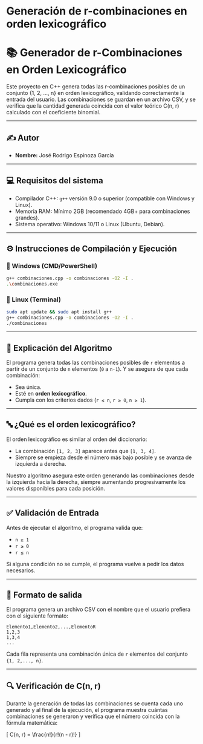# Generación de r-combinaciones en orden lexicográfico


# 📚 Generador de r-Combinaciones en Orden Lexicográfico

Este proyecto en C++ genera todas las r-combinaciones posibles de un conjunto {1, 2, ..., n} en orden lexicográfico, validando correctamente la entrada del usuario. Las combinaciones se guardan en un archivo CSV, y se verifica que la cantidad generada coincida con el valor teórico C(n, r) calculado con el coeficiente binomial.

---

## ✍️ Autor
- **Nombre:** José Rodrigo Espinoza García

---

## 💻 Requisitos del sistema
- Compilador C++: `g++` versión 9.0 o superior (compatible con Windows y Linux).
- Memoria RAM: Mínimo 2GB (recomendado 4GB+ para combinaciones grandes).
- Sistema operativo: Windows 10/11 o Linux (Ubuntu, Debian).

---

## ⚙️ Instrucciones de Compilación y Ejecución

### 🔧 Windows (CMD/PowerShell)
```bash
g++ combinaciones.cpp -o combinaciones -O2 -I .
.\combinaciones.exe
```

### 🐧 Linux (Terminal)
```bash
sudo apt update && sudo apt install g++
g++ combinaciones.cpp -o combinaciones -O2 -I .
./combinaciones
```

---

## 📐 Explicación del Algoritmo

El programa genera todas las combinaciones posibles de `r` elementos a partir de un conjunto de `n` elementos (`0` a `n-1`). 
Y se asegura de que cada combinación:
- Sea única.
- Esté en **orden lexicográfico**.
- Cumpla con los criterios dados (`r ≤ n`, `r ≥ 0`, `n ≥ 1`).

---

## 🔤 ¿Qué es el orden lexicográfico?

El orden lexicográfico es similar al orden del diccionario:
- La combinación `[1, 2, 3]` aparece antes que `[1, 3, 4]`.
- Siempre se empieza desde el número más bajo posible y se avanza de izquierda a derecha.

Nuestro algoritmo asegura este orden generando las combinaciones desde la izquierda hacia la derecha, siempre aumentando progresivamente los valores disponibles para cada posición.

---

## ✅ Validación de Entrada

Antes de ejecutar el algoritmo, el programa valida que:
- `n ≥ 1`
- `r ≥ 0`
- `r ≤ n`

Si alguna condición no se cumple, el programa vuelve a pedir los datos necesarios.

---

## 📁 Formato de salida

El programa genera un archivo CSV con el nombre que el usuario prefiera con el siguiente formato:

```
Elemento1,Elemento2,...,ElementoR
1,2,3
1,3,4
...
```

Cada fila representa una combinación única de `r` elementos del conjunto `{1, 2,..., n}`.

---

## 🔍 Verificación de C(n, r)

Durante la generación de todas las combinaciones se cuenta cada uno generado y al final de la ejecución, el programa muestra cuántas combinaciones se generaron y verifica que el número coincida con la fórmula matemática:

\[
C(n, r) = \frac{n!}{r!(n - r)!}
\]
